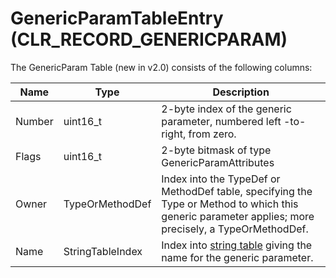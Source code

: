 # GenericParamTableEntry (CLR_RECORD_GENERICPARAM)

The GenericParam Table (new in v2.0) consists of the following columns:

| Name   | Type             | Description  
|--------|------------------|------------  
| Number | uint16_t         | 2-byte index of the generic parameter, numbered left -to-right, from zero.
| Flags  | uint16_t         | 2-byte bitmask of type GenericParamAttributes
| Owner  | TypeOrMethodDef  | Index into the TypeDef or MethodDef table, specifying the Type or Method to which this generic parameter applies; more precisely, a TypeOrMethodDef.
| Name   | StringTableIndex | Index into [string table](StringTable.md) giving the name for the generic parameter.
